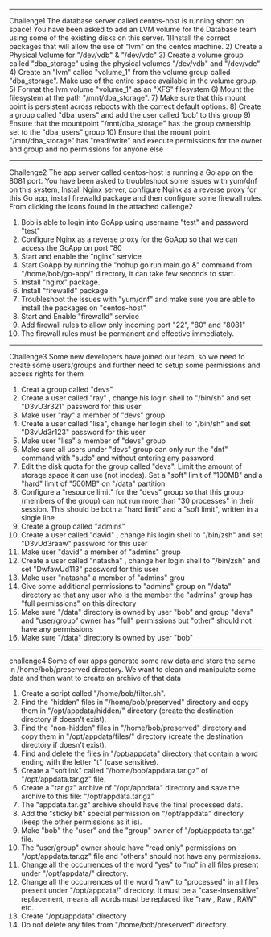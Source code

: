 *****************************************************************************************************************************************************
Challenge1
The database server called centos-host is running short on space! You have been asked to add an LVM volume for the Database team using
some of the existing disks on this server.
1)Install the correct packages that will allow the use of "lvm" on the centos machine.
2) Create a Physical Volume for "/dev/vdb" & "/dev/vdc"
3) Create a volume group called "dba_storage" using the physical volumes "/dev/vdb" and "/dev/vdc"
4) Create an "lvm" called "volume_1" from the volume group called "dba_storage". Make use of the entire space available in the volume group.
5) Format the lvm volume "volume_1" as an "XFS" filesystem
6) Mount the filesystem at the path "/mnt/dba_storage".
7) Make sure that this mount point is persistent across reboots with the correct default options.
8) Create a group called "dba_users" and add the user called 'bob' to this group
9) Ensure that the mountpoint "/mnt/dba_storage" has the group ownership set to the "dba_users" group
10) Ensure that the mount point "/mnt/dba_storage" has "read/write" and execute permissions for the owner and group and no permissions 
for anyone else


*****************************************************************************************************************************************************

Challenge2
The app server called centos-host is running a Go app on the 8081 port. You have been asked to troubleshoot some issues with 
yum/dnf on this system, Install Nginx server, configure Nginx as a reverse proxy for this Go app, install firewalld package and 
then configure some firewall rules.
From clicking the icons found in the attached callenge2
1) Bob is able to login into GoApp using username "test" and password "test"
2) Configure Nginx as a reverse proxy for the GoApp so that we can access the GoApp on port "80
3) Start and enable the "nginx" service
4) Start GoApp by running the "nohup go run main.go &" command from "/home/bob/go-app/" directory, it can take few seconds to start.
5) Install "nginx" package.
6) Install "firewalld" package
7) Troubleshoot the issues with "yum/dnf" and make sure you are able to install the packages on "centos-host"
8) Start and Enable "firewalld" service
9) Add firewall rules to allow only incoming port "22", "80" and "8081"
10) The firewall rules must be permanent and effective immediately.

*****************************************************************************************************************************************************
Challenge3
Some new developers have joined our team, so we need to create some users/groups and further need to setup some permissions 
and access rights for them
1) Creat a group called "devs"
2) Create a user called "ray" , change his login shell to "/bin/sh" and set "D3vU3r321" password for this user
3) Make user "ray" a member of "devs" group
4) Create a user called "lisa", change her login shell to "/bin/sh" and set "D3vUd3r123" password for this user
5) Make user "lisa" a member of "devs" group
6) Make sure all users under "devs" group can only run the "dnf" command with "sudo" and without entering any password
7) Edit the disk quota for the group called "devs". Limit the amount of storage space it can use (not inodes). Set a "soft" 
limit of "100MB" and a "hard" limit of "500MB" on "/data" partition
8) Configure a "resource limit" for the "devs" group so that this group (members of the group) can not run more than "30 processes"
 in their session. This should be both a "hard limit" and a "soft limit", written in a single line
9) Create a group called "admins"
10) Create a user called "david" , change his login shell to "/bin/zsh" and set "D3vUd3raaw" password for this user
11) Make user "david" a member of "admins" group
12) Create a user called "natasha" , change her login shell to "/bin/zsh" and set "DwfawUd113" password for this user
13) Make user "natasha" a member of "admins" grou
14) Give some additional permissions to "admins" group on "/data" directory so that any user who is the member the 
"admins" group has "full permissions" on this directory
15) Make sure "/data" directory is owned by user "bob" and group "devs" and "user/group" owner has "full" permissions 
but "other" should not have any permissions
16) Make sure "/data" directory is owned by user "bob"


****************************************************************************************************************************************************
challenge4
Some of our apps generate some raw data and store the same in /home/bob/preserved directory. We want to clean and manipulate some data and then 
want to create an archive of that data

1) Create a script called "/home/bob/filter.sh".
2) Find the "hidden" files in "/home/bob/preserved" directory and copy them in "/opt/appdata/hidden/" directory (create the destination 
directory if doesn't exist).
3) Find the "non-hidden" files in "/home/bob/preserved" directory and copy them in "/opt/appdata/files/" directory (create the destination 
directory if doesn't exist).
4) Find and delete the files in "/opt/appdata" directory that contain a word ending with the letter "t" (case sensitive).
5) Create a "softlink" called "/home/bob/appdata.tar.gz" of "/opt/appdata.tar.gz" file.
6) Create a "tar.gz" archive of "/opt/appdata" directory and save the archive to this file: "/opt/appdata.tar.gz"
7) The "appdata.tar.gz" archive should have the final processed data.
8) Add the "sticky bit" special permission on "/opt/appdata" directory (keep the other permissions as it is).
9) Make "bob" the "user" and the "group" owner of "/opt/appdata.tar.gz" file.
10) The "user/group" owner should have "read only" permissions on "/opt/appdata.tar.gz" file and "others" should not have any permissions.
11) Change all the occurrences of the word "yes" to "no" in all files present under "/opt/appdata/" directory.
12) Change all the occurrences of the word "raw" to "processed" in all files present under "/opt/appdata/" directory. It must be a 
"case-insensitive" replacement, means all words must be replaced like "raw , Raw , RAW" etc.
13) Create "/opt/appdata" directory
14) Do not delete any files from "/home/bob/preserved" directory.

